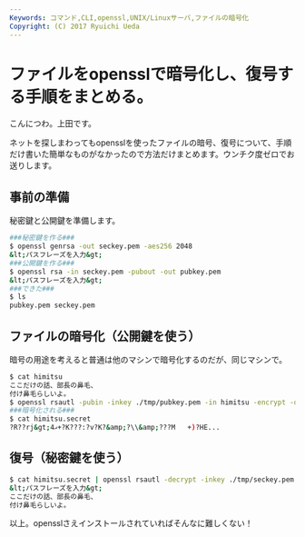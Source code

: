 ```yaml
---
Keywords: コマンド,CLI,openssl,UNIX/Linuxサーバ,ファイルの暗号化
Copyright: (C) 2017 Ryuichi Ueda
---
```


# ファイルをopensslで暗号化し、復号する手順をまとめる。
こんにつわ。上田です。

ネットを探しまわってもopensslを使ったファイルの暗号、復号について、手順だけ書いた簡単なものがなかったので方法だけまとめます。ウンチク度ゼロでお送りします。

<h2>事前の準備</h2>

秘密鍵と公開鍵を準備します。

```bash
###秘密鍵を作る###
$ openssl genrsa -out seckey.pem -aes256 2048
&lt;パスフレーズを入力&gt;
###公開鍵を作る###
$ openssl rsa -in seckey.pem -pubout -out pubkey.pem
&lt;パスフレーズを入力&gt;
###できた###
$ ls
pubkey.pem seckey.pem
```

<h2>ファイルの暗号化（公開鍵を使う）</h2>

暗号の用途を考えると普通は他のマシンで暗号化するのだが、同じマシンで。

```bash
$ cat himitsu 
ここだけの話、部長の鼻毛、
付け鼻毛らしいよ。
$ openssl rsautl -pubin -inkey ./tmp/pubkey.pem -in himitsu -encrypt -out himitsu.secret
###暗号化される###
$ cat himitsu.secret 
?R??rj&gt;4ޣ+?K???:?v?K?&amp;?\\&amp;???M	+)?HE...
```

<h2>復号（秘密鍵を使う）</h2>

```bash
$ cat himitsu.secret | openssl rsautl -decrypt -inkey ./tmp/seckey.pem 
&lt;パスフレーズを入力&gt;
ここだけの話、部長の鼻毛、
付け鼻毛らしいよ。
```


以上。opensslさえインストールされていればそんなに難しくない！

